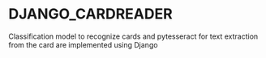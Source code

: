 # DJANGO_CARDREADER
Classification model to recognize cards and pytesseract for text extraction from the card are implemented using Django
